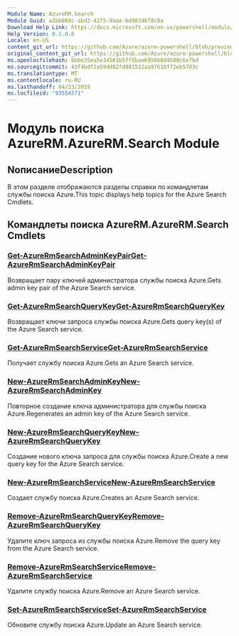 ```yaml
---
Module Name: AzureRM.Search
Module Guid: a2bb88dc-abd2-4275-9aae-bd98346f8c8a
Download Help Link: https://docs.microsoft.com/en-us/powershell/module/azurerm.search
Help Version: 0.1.0.0
Locale: en-US
content_git_url: https://github.com/Azure/azure-powershell/blob/preview/src/ResourceManager/Search/Commands.Management.Search/help/AzureRM.Search.md
original_content_git_url: https://github.com/Azure/azure-powershell/blob/preview/src/ResourceManager/Search/Commands.Management.Search/help/AzureRM.Search.md
ms.openlocfilehash: 6bbe35ea5e34561b5ff5bae6950b8d4580c6e7bd
ms.sourcegitcommit: 43f4bdf2a59dd82fd881512aa9761bf72eb5703c
ms.translationtype: MT
ms.contentlocale: ru-RU
ms.lasthandoff: 04/23/2019
ms.locfileid: "93554571"
---
```

# <span data-ttu-id="d1945-101">Модуль поиска AzureRM.</span><span class="sxs-lookup"><span data-stu-id="d1945-101">AzureRM.Search Module</span></span>
## <span data-ttu-id="d1945-102">Nописание</span><span class="sxs-lookup"><span data-stu-id="d1945-102">Description</span></span>
<span data-ttu-id="d1945-103">В этом разделе отображаются разделы справки по командлетам службы поиска Azure.</span><span class="sxs-lookup"><span data-stu-id="d1945-103">This topic displays help topics for the Azure Search Cmdlets.</span></span>

## <span data-ttu-id="d1945-104">Командлеты поиска AzureRM.</span><span class="sxs-lookup"><span data-stu-id="d1945-104">AzureRM.Search Cmdlets</span></span>
### [<span data-ttu-id="d1945-105">Get-AzureRmSearchAdminKeyPair</span><span class="sxs-lookup"><span data-stu-id="d1945-105">Get-AzureRmSearchAdminKeyPair</span></span>](Get-AzureRmSearchAdminKeyPair.md)
<span data-ttu-id="d1945-106">Возвращает пару ключей администратора службы поиска Azure.</span><span class="sxs-lookup"><span data-stu-id="d1945-106">Gets admin key pair of the Azure Search service.</span></span>

### [<span data-ttu-id="d1945-107">Get-AzureRmSearchQueryKey</span><span class="sxs-lookup"><span data-stu-id="d1945-107">Get-AzureRmSearchQueryKey</span></span>](Get-AzureRmSearchQueryKey.md)
<span data-ttu-id="d1945-108">Возвращает ключи запроса службы поиска Azure.</span><span class="sxs-lookup"><span data-stu-id="d1945-108">Gets query key(s) of the Azure Search service.</span></span>

### [<span data-ttu-id="d1945-109">Get-AzureRmSearchService</span><span class="sxs-lookup"><span data-stu-id="d1945-109">Get-AzureRmSearchService</span></span>](Get-AzureRmSearchService.md)
<span data-ttu-id="d1945-110">Получает службу поиска Azure.</span><span class="sxs-lookup"><span data-stu-id="d1945-110">Gets an Azure Search service.</span></span>

### [<span data-ttu-id="d1945-111">New-AzureRmSearchAdminKey</span><span class="sxs-lookup"><span data-stu-id="d1945-111">New-AzureRmSearchAdminKey</span></span>](New-AzureRmSearchAdminKey.md)
<span data-ttu-id="d1945-112">Повторное создание ключа администратора для службы поиска Azure.</span><span class="sxs-lookup"><span data-stu-id="d1945-112">Regenerates an admin key of the Azure Search service.</span></span>

### [<span data-ttu-id="d1945-113">New-AzureRmSearchQueryKey</span><span class="sxs-lookup"><span data-stu-id="d1945-113">New-AzureRmSearchQueryKey</span></span>](New-AzureRmSearchQueryKey.md)
<span data-ttu-id="d1945-114">Создание нового ключа запроса для службы поиска Azure.</span><span class="sxs-lookup"><span data-stu-id="d1945-114">Create a new query key for the Azure Search service.</span></span>

### [<span data-ttu-id="d1945-115">New-AzureRmSearchService</span><span class="sxs-lookup"><span data-stu-id="d1945-115">New-AzureRmSearchService</span></span>](New-AzureRmSearchService.md)
<span data-ttu-id="d1945-116">Создает службу поиска Azure.</span><span class="sxs-lookup"><span data-stu-id="d1945-116">Creates an Azure Search service.</span></span>

### [<span data-ttu-id="d1945-117">Remove-AzureRmSearchQueryKey</span><span class="sxs-lookup"><span data-stu-id="d1945-117">Remove-AzureRmSearchQueryKey</span></span>](Remove-AzureRmSearchQueryKey.md)
<span data-ttu-id="d1945-118">Удалите ключ запроса из службы поиска Azure.</span><span class="sxs-lookup"><span data-stu-id="d1945-118">Remove the query key from the Azure Search service.</span></span>

### [<span data-ttu-id="d1945-119">Remove-AzureRmSearchService</span><span class="sxs-lookup"><span data-stu-id="d1945-119">Remove-AzureRmSearchService</span></span>](Remove-AzureRmSearchService.md)
<span data-ttu-id="d1945-120">Удалите службу поиска Azure.</span><span class="sxs-lookup"><span data-stu-id="d1945-120">Remove an Azure Search service.</span></span>

### [<span data-ttu-id="d1945-121">Set-AzureRmSearchService</span><span class="sxs-lookup"><span data-stu-id="d1945-121">Set-AzureRmSearchService</span></span>](Set-AzureRmSearchService.md)
<span data-ttu-id="d1945-122">Обновите службу поиска Azure.</span><span class="sxs-lookup"><span data-stu-id="d1945-122">Update an Azure Search service.</span></span>

